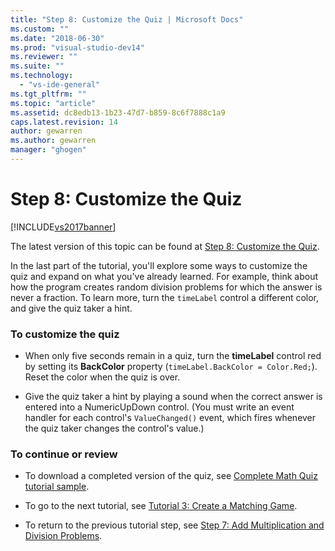 ```yaml
---
title: "Step 8: Customize the Quiz | Microsoft Docs"
ms.custom: ""
ms.date: "2018-06-30"
ms.prod: "visual-studio-dev14"
ms.reviewer: ""
ms.suite: ""
ms.technology: 
  - "vs-ide-general"
ms.tgt_pltfrm: ""
ms.topic: "article"
ms.assetid: dc8edb13-1b23-47d7-b859-8c6f7888c1a9
caps.latest.revision: 14
author: gewarren
ms.author: gewarren
manager: "ghogen"
---
```

# Step 8: Customize the Quiz
[!INCLUDE[vs2017banner](../includes/vs2017banner.md)]

The latest version of this topic can be found at [Step 8: Customize the Quiz](https://docs.microsoft.com/visualstudio/ide/step-8-customize-the-quiz).  
  
In the last part of the tutorial, you'll explore some ways to customize the quiz and expand on what you've already learned. For example, think about how the program creates random division problems for which the answer is never a fraction. To learn more, turn the `timeLabel` control a different color, and give the quiz taker a hint.  
  
### To customize the quiz  
  
-   When only five seconds remain in a quiz, turn the **timeLabel** control red by setting its **BackColor** property (`timeLabel.BackColor = Color.Red;`). Reset the color when the quiz is over.  
  
-   Give the quiz taker a hint by playing a sound when the correct answer is entered into a NumericUpDown control. (You must write an event handler for each control's `ValueChanged()` event, which fires whenever the quiz taker changes the control's value.)  
  
### To continue or review  
  
-   To download a completed version of the quiz, see [Complete Math Quiz tutorial sample](http://code.msdn.microsoft.com/Complete-Math-Quiz-8581813c).  
  
-   To go to the next tutorial, see [Tutorial 3: Create a Matching Game](../ide/tutorial-3-create-a-matching-game.md).  
  
-   To return to the previous tutorial step, see [Step 7: Add Multiplication and Division Problems](../ide/step-7-add-multiplication-and-division-problems.md).



